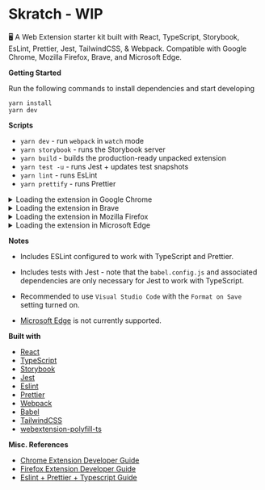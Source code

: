 # Skratch - WIP

:desktop_computer: A Web Extension starter kit built with React, TypeScript, Storybook, EsLint, Prettier, Jest, TailwindCSS, &amp; Webpack. Compatible with Google Chrome, Mozilla Firefox, Brave, and Microsoft Edge.

**Getting Started**

Run the following commands to install dependencies and start developing

```
yarn install
yarn dev
```

**Scripts**

-   `yarn dev` - run `webpack` in `watch` mode
-   `yarn storybook` - runs the Storybook server
-   `yarn build` - builds the production-ready unpacked extension
-   `yarn test -u` - runs Jest + updates test snapshots
-   `yarn lint` - runs EsLint
-   `yarn prettify` - runs Prettier

<details>
  <summary>Loading the extension in Google Chrome</summary>

In [Google Chrome](https://www.google.com/chrome/), open up [chrome://extensions](chrome://extensions) in a new tab. Make sure the `Developer Mode` checkbox in the upper-right corner is turned on. Click `Load unpacked` and select the `dist` directory in this repository - your extension should now be loaded.

![Installed Extension in Google Chrome](https://i.imgur.com/Y2dQFte.png "Installed Extension in Google Chrome")

</details>

<details>
  <summary>Loading the extension in Brave</summary>

In [Brave](https://brave.com/), open up [brave://extensions](brave://extensions) in a new tab. Make sure the `Developer Mode` checkbox in the upper-right corner is turned on. Click `Load unpacked` and select the `dist` directory in this repository - your extension should now be loaded.

![Installed Extension in Brave](https://i.imgur.com/rKsbtcO.png "Installed Extension in Brave")

</details>

<details>
  <summary>Loading the extension in Mozilla Firefox</summary>

In [Mozilla Firefox](https://www.mozilla.org/en-US/firefox/new/), open up the [about:debugging](about:debugging) page in a new tab. Click the `This Firefox` link in the sidebar. One the `This Firefox` page, click the `Load Temporary Add-on...` button and select the `manfiest.json` from the `dist` directory in this repository - your extension should now be loaded.

![Installed Extension in Mozilla Firefox](https://i.imgur.com/FKfTw4B.png "Installed Extension in Mozilla Firefox")

</details>

<details>
  <summary>Loading the extension in Microsoft Edge</summary>

In [Microsoft Edge](https://www.microsoft.com/en-us/edge), open up [edge://extensions](edge://extensions) in a new tab. Make sure the `Developer Mode` checkbox in the lower-left corner is turned on. Click `Load unpacked` and select the `dist` directory in this repository - your extension should now be loaded.

![Installed Extension in Microsoft Edge](https://i.imgur.com/ykesx0g.png "Installed Extension in Microsoft Edge")

</details>

**Notes**

-   Includes ESLint configured to work with TypeScript and Prettier.

-   Includes tests with Jest - note that the `babel.config.js` and associated dependencies are only necessary for Jest to work with TypeScript.

-   Recommended to use `Visual Studio Code` with the `Format on Save` setting turned on.

-   [Microsoft Edge](https://www.microsoft.com/en-us/edge) is not currently supported.

**Built with**

-   [React](https://reactjs.org)
-   [TypeScript](https://www.typescriptlang.org/)
-   [Storybook](https://storybook.js.org/)
-   [Jest](https://jestjs.io)
-   [Eslint](https://eslint.org/)
-   [Prettier](https://prettier.io/)
-   [Webpack](https://webpack.js.org/)
-   [Babel](https://babeljs.io/)
-   [TailwindCSS](https://tailwindcss.com/)
-   [webextension-polyfill-ts](https://github.com/Lusito/webextension-polyfill-ts)

**Misc. References**

-   [Chrome Extension Developer Guide](https://developer.chrome.com/extensions/devguide)
-   [Firefox Extension Developer Guide](https://developer.mozilla.org/en-US/docs/Mozilla/Add-ons/WebExtensions/Your_first_WebExtension)
-   [Eslint + Prettier + Typescript Guide](https://dev.to/robertcoopercode/using-eslint-and-prettier-in-a-typescript-project-53jb)
